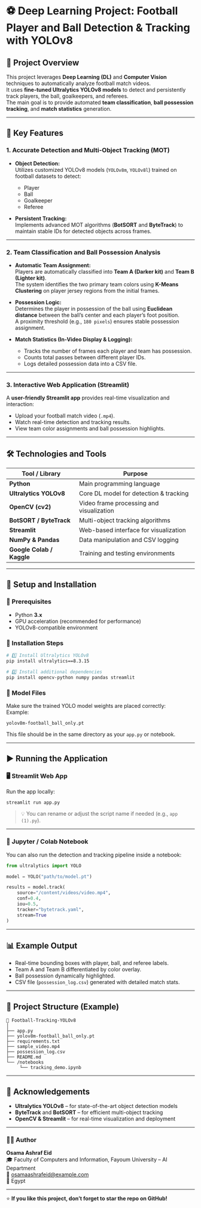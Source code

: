 # ⚽ Deep Learning Project: Football Player and Ball Detection & Tracking with YOLOv8

## 🧠 Project Overview
This project leverages **Deep Learning (DL)** and **Computer Vision** techniques to automatically analyze football match videos.  
It uses **fine-tuned Ultralytics YOLOv8 models** to detect and persistently track players, the ball, goalkeepers, and referees.  
The main goal is to provide automated **team classification**, **ball possession tracking**, and **match statistics** generation.

---

## 🌟 Key Features

### 1. Accurate Detection and Multi-Object Tracking (MOT)
- **Object Detection:**  
  Utilizes customized YOLOv8 models (`YOLOv8m`, `YOLOv8l`) trained on football datasets to detect:
  - Player  
  - Ball  
  - Goalkeeper  
  - Referee  

- **Persistent Tracking:**  
  Implements advanced MOT algorithms (**BotSORT** and **ByteTrack**) to maintain stable IDs for detected objects across frames.

---

### 2. Team Classification and Ball Possession Analysis
- **Automatic Team Assignment:**  
  Players are automatically classified into **Team A (Darker kit)** and **Team B (Lighter kit)**.  
  The system identifies the two primary team colors using **K-Means Clustering** on player jersey regions from the initial frames.

- **Possession Logic:**  
  Determines the player in possession of the ball using **Euclidean distance** between the ball’s center and each player’s foot position.  
  A proximity threshold (e.g., `180 pixels`) ensures stable possession assignment.

- **Match Statistics (In-Video Display & Logging):**
  - Tracks the number of frames each player and team has possession.  
  - Counts total passes between different player IDs.  
  - Logs detailed possession data into a CSV file.

---

### 3. Interactive Web Application (Streamlit)
A **user-friendly Streamlit app** provides real-time visualization and interaction:
- Upload your football match video (`.mp4`).  
- Watch real-time detection and tracking results.  
- View team color assignments and ball possession highlights.  

---

## 🛠 Technologies and Tools

| Tool / Library | Purpose |
|-----------------|----------|
| **Python** | Main programming language |
| **Ultralytics YOLOv8** | Core DL model for detection & tracking |
| **OpenCV (cv2)** | Video frame processing and visualization |
| **BotSORT / ByteTrack** | Multi-object tracking algorithms |
| **Streamlit** | Web-based interface for visualization |
| **NumPy & Pandas** | Data manipulation and CSV logging |
| **Google Colab / Kaggle** | Training and testing environments |

---

## 🚀 Setup and Installation

### 🔹 Prerequisites
- Python **3.x**
- GPU acceleration (recommended for performance)
- YOLOv8-compatible environment

### 🔹 Installation Steps
```bash
# 1️⃣ Install Ultralytics YOLOv8
pip install ultralytics==8.3.15

# 2️⃣ Install additional dependencies
pip install opencv-python numpy pandas streamlit
```

### 🔹 Model Files
Make sure the trained YOLO model weights are placed correctly:  
Example:
```
yolov8m-football_ball_only.pt
```
This file should be in the same directory as your `app.py` or notebook.

---

## ▶️ Running the Application

### 🖥 Streamlit Web App
Run the app locally:
```bash
streamlit run app.py
```

> 💡 You can rename or adjust the script name if needed (e.g., `app (1).py`).

---

### 📓 Jupyter / Colab Notebook
You can also run the detection and tracking pipeline inside a notebook:
```python
from ultralytics import YOLO

model = YOLO("path/to/model.pt")

results = model.track(
    source="/content/videos/video.mp4",
    conf=0.4,
    iou=0.5,
    tracker="bytetrack.yaml",
    stream=True
)
```

---

## 📊 Example Output
- Real-time bounding boxes with player, ball, and referee labels.  
- Team A and Team B differentiated by color overlay.  
- Ball possession dynamically highlighted.  
- CSV file (`possession_log.csv`) generated with detailed match stats.

---

## 📁 Project Structure (Example)
```
📂 Football-Tracking-YOLOv8
│
├── app.py
├── yolov8m-football_ball_only.pt
├── requirements.txt
├── sample_video.mp4
├── possession_log.csv
├── README.md
└── /notebooks
     └── tracking_demo.ipynb
```

---

## 📢 Acknowledgements
- **Ultralytics YOLOv8** – for state-of-the-art object detection models  
- **ByteTrack** and **BotSORT** – for efficient multi-object tracking  
- **OpenCV & Streamlit** – for real-time visualization and deployment  

---

### 🧑‍💻 Author
**Osama Ashraf Eid**  
🎓 Faculty of Computers and Information, Fayoum University – AI Department  
📧 [osamaashrafeid@example.com](mailto:osamaashrafeid@example.com)  
📍 Egypt

---

⭐ **If you like this project, don’t forget to star the repo on GitHub!**
